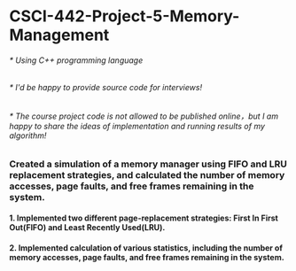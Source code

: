 # CSCI-442-Project-5-Memory-Management
###### * Using C++ programming language 
###### * I'd be happy to provide source code for interviews!
###### * The course project code is not allowed to be published online，but I am happy to share the ideas of implementation and running results of my algorithm!

### Created a simulation of a memory manager using FIFO and LRU replacement strategies, and calculated the number of memory accesses, page faults, and free frames remaining in the system.

#### 1. Implemented two different page-replacement strategies: First In First Out(FIFO) and Least Recently Used(LRU).
#### 2. Implemented calculation of various statistics, including the number of memory accesses, page faults, and free frames remaining in the system.
